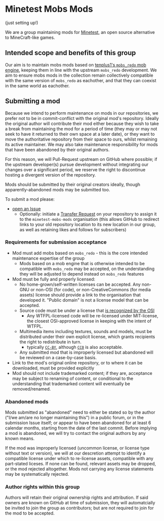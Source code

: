 # Minetest Mobs Mods

(just setting up!)

We are a group maintaining mods for [Minetest](https://minetest.net), an open source alternative to MineCraft-like games.

## Intended scope and benefits of this group

Our aim is to maintain mobs mods based on [tenplus1's `mobs_redo` mob engine](https://notabug.org/tenplus1/), keeping them in line with the upstream `mobs_redo` development. We aim to ensure mobs mods in the collection remain collectively compatible with the same version of `mobs_redo` as eachother, and that they can coexist in the same world as eachother.

## Submitting a mod

Because we intend to perform maintenance on mods in our repositories, we prefer not to be in commit-conflict with the original mod's repository. Ideally the original author will contribute their mod either because they wish to take a break from maintaining the mod for a period of time (they may or may not seek to have it returned to their own space at a later date), or they want to move the authoritative repository from their space to ours, whilst remaining its active maintainer. We may also take maintenance responsibility for mods that have been abandoned by their original authors.

For this reason, we will Pull-Request upstream on GitHub where possible; if the upstream developer(s) pursue development without integrating our changes over a significant period, we reserve the right to discontinue hosting a divergent version of the repository.

Mods should be submitted by their original creators ideally, though apparently-abandoned mods may be submitted too.

To submit a mod please:

* [open an Issue](https://github.com/minetest-mobs-mods/minetest-mobs-mods.github.io/issues)
  * Optionally: initiate a [Transfer Request](https://help.github.com/articles/transferring-a-repository/) on your repository to assign it to the `minetest-mobs-mods` organisation (this allows GitHub to redirect links to your old repository location to its new location in our group, as well as retaining likes and follows for subscribers)

### Requirements for submission acceptance

* Mod must add mobs based on `mobs_redo` - this is the core intended maintenance expertise of the group
   * Mods based on a mob engine that is otherwise intended to be compatible with `mobs_redo` may be accepted, on the understanding they will be adjusted to depend instead on `mobs_redo` features
* Mod must be fully and properly licensed:
    * No home-grown/self-written licenses can be accepted. Any non-GNU or non-OSI (for code), or non-CreativeCommons (for media assets) license should provide a link to the organisation that developed it. "Public domain" is not a license model that can be accepted.
    * Source code must be under a license that [is recognized by the OSI](https://opensource.org/osd)
        * Any WTFPL-licensed code will be re-licensed under MIT-license, the closest OSI-approved license in keeping with the intent of WTFPL.
    * Multimedia items including textures, sounds and models, must be distributed under their own explicit license, which grants recipients the right to redistribute in turn.
        * typically [`CC-BY`](https://creativecommons.org/licenses/by/4.0/), although [`CC0`](https://creativecommons.org/choose/zero/) is also acceptable.
    * Any submitted mod that is improperly licensed but abandoned will be reviewed on a case-by-case basis.
* Link to the mod's original online repository, or to where it can be downloaded, must be provided explicitly
* Mod should not include trademarked content; if they are, acceptance may be subject to renaming of content, or conditional to the understanding that trademarked content will eventually be removed/renamed.


### Abandoned mods

Mods submitted as "abandoned" need to either be stated so by the author ("I/we am/are no longer maintaining this") in a public forum, or in the submission Issue itself; or appear to have been abandoned for at least 6 calendar months, starting from the date of the last commit. Before implying a mod is abandoned, we will try to contact the original authors by any known means.

If the mod was improperly licensed (uncommon license, or license type without text or version), we will at our descretion attempt to identify a compatible license under which to re-license assets, compatible with any part-stated liceses. If none can be found, relevant assets may be dropped, or the mod rejected altogether. Mods not carrying any license statements may be systematically rejected.

### Author rights within this group

Authors will retain their original ownership rights and attribution. If said owners are known on GitHub at time of submission, they will automatcially be invited to join the group as contributors; but are not required to join for the mod to be accepted.

